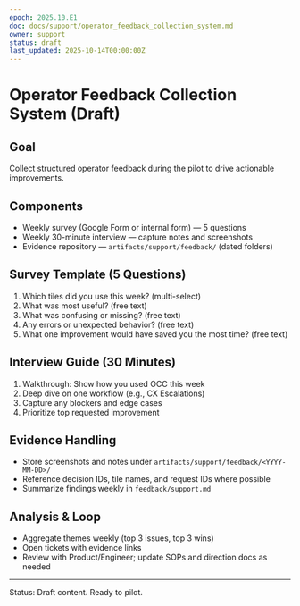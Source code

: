 ```yaml
---
epoch: 2025.10.E1
doc: docs/support/operator_feedback_collection_system.md
owner: support
status: draft
last_updated: 2025-10-14T00:00:00Z
---
```


# Operator Feedback Collection System (Draft)

## Goal
Collect structured operator feedback during the pilot to drive actionable improvements.

## Components
- Weekly survey (Google Form or internal form) — 5 questions
- Weekly 30-minute interview — capture notes and screenshots
- Evidence repository — `artifacts/support/feedback/` (dated folders)

## Survey Template (5 Questions)
1. Which tiles did you use this week? (multi-select)
2. What was most useful? (free text)
3. What was confusing or missing? (free text)
4. Any errors or unexpected behavior? (free text)
5. What one improvement would have saved you the most time? (free text)

## Interview Guide (30 Minutes)
1. Walkthrough: Show how you used OCC this week
2. Deep dive on one workflow (e.g., CX Escalations)
3. Capture any blockers and edge cases
4. Prioritize top requested improvement

## Evidence Handling
- Store screenshots and notes under `artifacts/support/feedback/<YYYY-MM-DD>/`
- Reference decision IDs, tile names, and request IDs where possible
- Summarize findings weekly in `feedback/support.md`

## Analysis & Loop
- Aggregate themes weekly (top 3 issues, top 3 wins)
- Open tickets with evidence links
- Review with Product/Engineer; update SOPs and direction docs as needed

---
Status: Draft content. Ready to pilot.


